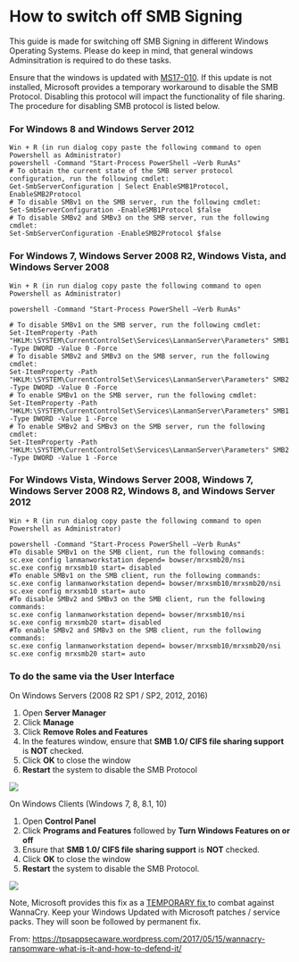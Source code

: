 # How to switch off SMB Signing 

This guide is made for switching off SMB Signing in different Windows Operating Systems. Please do keep in mind, that general windows Adminsitration is required to do these tasks. 

Ensure that the windows is updated with <a href="https://technet.microsoft.com/en-us/library/security/ms17-010.aspx">MS17-010</a>. If this update is not installed, Microsoft provides a temporary workaround to disable the SMB Protocol. Disabling this protocol will impact the functionality of file sharing. The procedure for disabling SMB protocol is listed below.

### For Windows 8 and Windows Server 2012
```
Win + R (in run dialog copy paste the following command to open Powershell as Administrator)
powershell -Command "Start-Process PowerShell –Verb RunAs" 
# To obtain the current state of the SMB server protocol configuration, run the following cmdlet:
Get-SmbServerConfiguration | Select EnableSMB1Protocol, EnableSMB2Protocol
# To disable SMBv1 on the SMB server, run the following cmdlet:
Set-SmbServerConfiguration -EnableSMB1Protocol $false
# To disable SMBv2 and SMBv3 on the SMB server, run the following cmdlet:
Set-SmbServerConfiguration -EnableSMB2Protocol $false
```
### For Windows 7, Windows Server 2008 R2, Windows Vista, and Windows Server 2008

```
Win + R (in run dialog copy paste the following command to open Powershell as Administrator)

powershell -Command "Start-Process PowerShell –Verb RunAs" 

# To disable SMBv1 on the SMB server, run the following cmdlet:
Set-ItemProperty -Path "HKLM:\SYSTEM\CurrentControlSet\Services\LanmanServer\Parameters" SMB1 -Type DWORD -Value 0 -Force
# To disable SMBv2 and SMBv3 on the SMB server, run the following cmdlet:
Set-ItemProperty -Path "HKLM:\SYSTEM\CurrentControlSet\Services\LanmanServer\Parameters" SMB2 -Type DWORD -Value 0 -Force
# To enable SMBv1 on the SMB server, run the following cmdlet:
Set-ItemProperty -Path "HKLM:\SYSTEM\CurrentControlSet\Services\LanmanServer\Parameters" SMB1 -Type DWORD -Value 1 -Force
# To enable SMBv2 and SMBv3 on the SMB server, run the following cmdlet:
Set-ItemProperty -Path "HKLM:\SYSTEM\CurrentControlSet\Services\LanmanServer\Parameters" SMB2 -Type DWORD -Value 1 -Force
```

### For Windows Vista, Windows Server 2008, Windows 7, Windows Server 2008 R2, Windows 8, and Windows Server 2012
```
Win + R (in run dialog copy paste the following command to open Powershell as Administrator)

powershell -Command "Start-Process PowerShell –Verb RunAs" 
#To disable SMBv1 on the SMB client, run the following commands:
sc.exe config lanmanworkstation depend= bowser/mrxsmb20/nsi
sc.exe config mrxsmb10 start= disabled
#To enable SMBv1 on the SMB client, run the following commands:
sc.exe config lanmanworkstation depend= bowser/mrxsmb10/mrxsmb20/nsi 
sc.exe config mrxsmb10 start= auto
#To disable SMBv2 and SMBv3 on the SMB client, run the following commands:
sc.exe config lanmanworkstation depend= bowser/mrxsmb10/nsi 
sc.exe config mrxsmb20 start= disabled
#To enable SMBv2 and SMBv3 on the SMB client, run the following commands:
sc.exe config lanmanworkstation depend= bowser/mrxsmb10/mrxsmb20/nsi 
sc.exe config mrxsmb20 start= auto
```

### To do the same via the User Interface
On Windows Servers (2008 R2 SP1 / SP2, 2012, 2016)

1. Open **Server Manager**
2. Click **Manage**
3. Click **Remove Roles and Features**
4. In the features window, ensure that **SMB 1.0/ CIFS file sharing support** is **NOT** checked.
5. Click **OK** to close the window
6. **Restart** the system to disable the SMB Protocol

<img src = "https://tpsappsecaware.files.wordpress.com/2017/05/4014204_en_1.png?w=525">


On Windows Clients  (Windows 7, 8, 8.1, 10)

1. Open **Control Panel**
2. Click **Programs and Features** followed by **Turn Windows Features on or off**
3. Ensure that **SMB 1.0/ CIFS file sharing support** is **NOT** checked.
4. Click **OK** to close the window
5. **Restart** the system to disable the SMB Protocol.

<img src = "https://tpsappsecaware.files.wordpress.com/2017/05/capture.png?w=525">

Note, Microsoft provides this fix as a <a href="https://technet.microsoft.com/en-us/library/security/ms17-010.aspx">TEMPORARY fix </a> to combat against WannaCry. 
Keep your Windows Updated with Microsoft patches / service packs. They will soon be followed by permanent fix.

From:
https://tpsappsecaware.wordpress.com/2017/05/15/wannacry-ransomware-what-is-it-and-how-to-defend-it/
